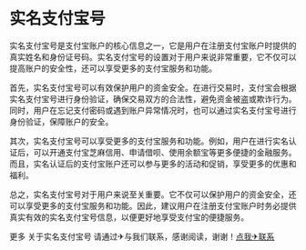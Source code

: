 # 实名支付宝号

实名支付宝号是支付宝账户的核心信息之一，它是用户在注册支付宝账户时提供的真实姓名和身份证号码。实名支付宝号的设置对于用户来说非常重要，它不仅可以提高账户的安全性，还可以享受更多的支付宝服务和功能。

首先，实名支付宝号可以有效保护用户的资金安全。在进行交易时，支付宝会根据实名支付宝号进行身份验证，确保交易双方的合法性，避免资金被盗或欺诈行为。同时，用户在忘记支付密码或遇到账户异常情况时，也可以通过实名支付宝号进行身份验证，保障账户的安全。

其次，实名支付宝号可以享受更多的支付宝服务和功能。例如，用户在进行实名认证后，可以开通支付宝芝麻信用、申请借呗、使用余额宝等更多便捷的金融服务。而且，实名认证后的支付宝账户还可以参与更多的活动和促销，享受更多的优惠和福利。

总之，实名支付宝号对于用户来说至关重要。它不仅可以保护用户的资金安全，还可以享受更多的支付宝服务和功能。因此，建议用户在注册支付宝账户时务必提供真实有效的实名支付宝号信息，以便更好地享受支付宝的便捷服务。

更多 关于实名支付宝号 请通过✈与我们联系，感谢阅读，谢谢！[点我✈联系](https://add.k02.cc)